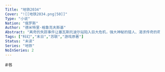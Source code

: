 ```yaml
---
Title: "地铁2034"
Cover: "![[地铁2034.png|50]]"
Type: "小说"
Nation: "俄罗斯"
Author: "德米特里·格鲁克夫斯基"
Abstract: "离奇的失踪事件让塞瓦斯托波尔站陷入巨大危机，强大神秘的猎人、渴求传奇的荷马及饱经磨难的少女萨莎一同扑入危险的迷雾中，穿过重重险阻，最终却发现了更为沉重的真相。当怪物占据人心，恐惧如病毒般蔓延，一场惨烈的屠杀似乎不可避免……"
Tags: ["科幻","末日","苏联","游戏原著"]
Status: "未读"
Series: "地铁"
NoInSeries: 2
---
```


#书 

